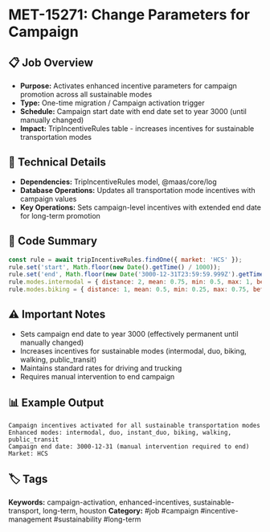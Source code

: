 # MET-15271: Change Parameters for Campaign

## 📋 Job Overview
- **Purpose:** Activates enhanced incentive parameters for campaign promotion across all sustainable modes
- **Type:** One-time migration / Campaign activation trigger
- **Schedule:** Campaign start date with end date set to year 3000 (until manually changed)
- **Impact:** TripIncentiveRules table - increases incentives for sustainable transportation modes

## 🔧 Technical Details
- **Dependencies:** TripIncentiveRules model, @maas/core/log
- **Database Operations:** Updates all transportation mode incentives with campaign values
- **Key Operations:** Sets campaign-level incentives with extended end date for long-term promotion

## 📝 Code Summary
```javascript
const rule = await tripIncentiveRules.findOne({ market: 'HCS' });
rule.set('start', Math.floor(new Date().getTime() / 1000));
rule.set('end', Math.floor(new Date('3000-12-31T23:59:59.999Z').getTime() / 1000));
rule.modes.intermodal = { distance: 2, mean: 0.75, min: 0.5, max: 1, beta: 0.3 };
rule.modes.biking = { distance: 1, mean: 0.5, min: 0.25, max: 0.75, beta: 0.1 };
```

## ⚠️ Important Notes
- Sets campaign end date to year 3000 (effectively permanent until manually changed)
- Increases incentives for sustainable modes (intermodal, duo, biking, walking, public_transit)
- Maintains standard rates for driving and trucking
- Requires manual intervention to end campaign

## 📊 Example Output
```
Campaign incentives activated for all sustainable transportation modes
Enhanced modes: intermodal, duo, instant_duo, biking, walking, public_transit
Campaign end date: 3000-12-31 (manual intervention required to end)
Market: HCS
```

## 🏷️ Tags
**Keywords:** campaign-activation, enhanced-incentives, sustainable-transport, long-term, houston
**Category:** #job #campaign #incentive-management #sustainability #long-term